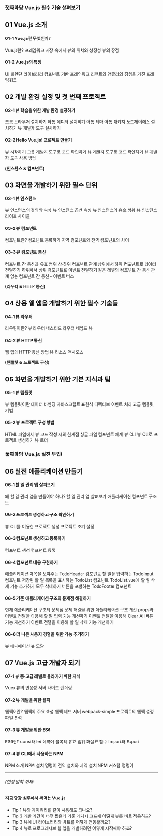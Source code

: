 ### **첫째마당 Vue.js 필수 기술 살펴보기**

## 01 Vue.js 소개

#### 01-1 Vue.js란 무엇인가?

Vue.js란?
프레임워크 시장 속에서 뷰의 위치와 성장성
뷰의 장점



#### 01-2 Vue.js의 특징

UI 화면단 라이브러리 
컴포넌트 기반 프레임워크 
리액트와 앵귤러의 장점을 가진 프레임워크 



## **02 개발 환경 설정 및 첫 번째 프로젝트**

#### 02-1 뷰 학습을 위한 개발 환경 설정하기

크롬 브라우저 설치하기 
아톰 에디터 설치하기 
아톰 테마 
아톰 패키지 
노드제이에스 설치하기
뷰 개발자 도구 설치하기 



#### 02-2 Hello Vue.js! 프로젝트 만들기 

뷰 시작하기 
크롬 개발자 도구로 코드 확인하기
뷰 개발자 도구로 코드 확인하기 
뷰 개발자 도구 사용 방법 



**(인스턴스 & 컴포넌트)**

## **03 화면을 개발하기 위한 필수 단위** 

#### 03-1 뷰 인스턴스 

뷰 인스턴스의 정의와 속성 
뷰 인스턴스 옵션 속성 
뷰 인스턴스의 유효 범위 
뷰 인스턴스 라이프 사이클 



#### 03-2 뷰 컴포넌트 

컴포넌트란?
컴포넌트 등록하기
지역 컴포넌트와 전역 컴포넌트의 차이



#### 03-3 뷰 컴포넌트 통신 

컴포넌트 간 통신과 유효 범위 
상·하위 컴포넌트 관계 
상위에서 하위 컴포넌트로 데이터 전달하기 
하위에서 상위 컴포넌트로 이벤트 전달하기 
같은 레벨의 컴포넌트 간 통신 
관계 없는 컴포넌트 간 통신 - 이벤트 버스 



**(라우터 & HTTP 통신)**

## **04 상용 웹 앱을 개발하기 위한 필수 기술들** 

#### 04-1 뷰 라우터 

라우팅이란?
뷰 라우터
네스티드 라우터 
네임드 뷰 



#### 04-2 뷰 HTTP 통신 

웹 앱의 HTTP 통신 방법
뷰 리소스 
액시오스 



**(템플릿 & 프로젝트 구성)**

## **05 화면을 개발하기 위한 기본 지식과 팁**

#### 05-1 뷰 템플릿 

뷰 템플릿이란 
데이터 바인딩 
자바스크립트 표현식 
디렉티브 
이벤트 처리 
고급 템플릿 기법



#### 05-2 뷰 프로젝트 구성 방법

HTML 파일에서 뷰 코드 작성 시의 한계점
싱글 파일 컴포넌트 체계 
뷰 CLI 
뷰 CLI로 프로젝트 생성하기
뷰 로더 



### **둘째마당 Vue.js 실전 투입!**

## **06 실전 애플리케이션 만들기**

#### 06-1 할 일 관리 앱 살펴보기 

왜 할 일 관리 앱을 만들어야 하나? 
할 일 관리 앱 살펴보기 
애플리케이션 컴포넌트 구조도 

#### 06-2 프로젝트 생성하고 구조 확인하기 

뷰 CLI를 이용한 프로젝트 생성 
프로젝트 초기 설정

#### 06-3 컴포넌트 생성하고 등록하기

컴포넌트 생성 
컴포넌트 등록 

#### 06-4 컴포넌트 내용 구현하기 

애플리케이션 제목을 보여주는 TodoHeader
컴포넌트 
할 일을 입력하는 TodoInput 컴포넌트 
저장된 할 일 목록을 표시하는 TodoList
컴포넌트 
TodoList.vue에 할 일 삭제 기능 추가하기 
모두 삭제하기 버튼을 포함하는 TodoFooter
컴포넌트 

#### 06-5 기존 애플리케이션 구조의 문제점 해결하기 

현재 애플리케이션 구조의 문제점 
문제 해결을 위한 애플리케이션 구조 개선 
props와 이벤트 전달을 이용해 할 일 입력 기능
개선하기 
이벤트 전달을 이용해 Clear All 버튼 기능
개선하기
이벤트 전달을 이용해 할 일 삭제 기능 개선하기 

#### 06-6 더 나은 사용자 경험을 위한 기능 추가하기

뷰 애니메이션 
뷰 모달 



## **07 Vue.js 고급 개발자 되기**

#### 07-1 뷰 중·고급 레벨로 올라가기 위한 지식

Vuex
뷰의 반응성 
서버 사이드 렌더링 



#### 07-2 뷰 개발을 위한 웹팩 

웹팩이란? 
웹팩의 주요 속성 
웹팩 데브 서버 
webpack-simple 프로젝트의 웹팩 설정
파일 분석 



#### 07-3 뷰 개발을 위한 ES6

ES6란? 
const와 let 예약어
블록의 유효 범위 
화살표 함수 
Import와 Export 



#### 07-4 뷰 CLI에서 사용하는 NPM 

NPM 소개 
NPM 설치 명령어 
전역 설치와 지역 설치 
NPM 커스텀 명령어 



------

###### (현장 밀착 취재)

#### 지금 당장 실무에서 써먹는 Vue.js

- Tip 1 뷰와 제이쿼리를 같이 사용해도 되나요? 
- Tip 2 개발 기간이 너무 짧은데 기존 레거시 코드에 어떻게 뷰를 바로 적용하죠? 
- Tip 3 뷰에 UI 라이브러리와 차트를 어떻게 연동할까요? 
- Tip 4 뷰로 프로그레시브 웹 앱을 개발하려면 어떻게 시작해야 하죠?